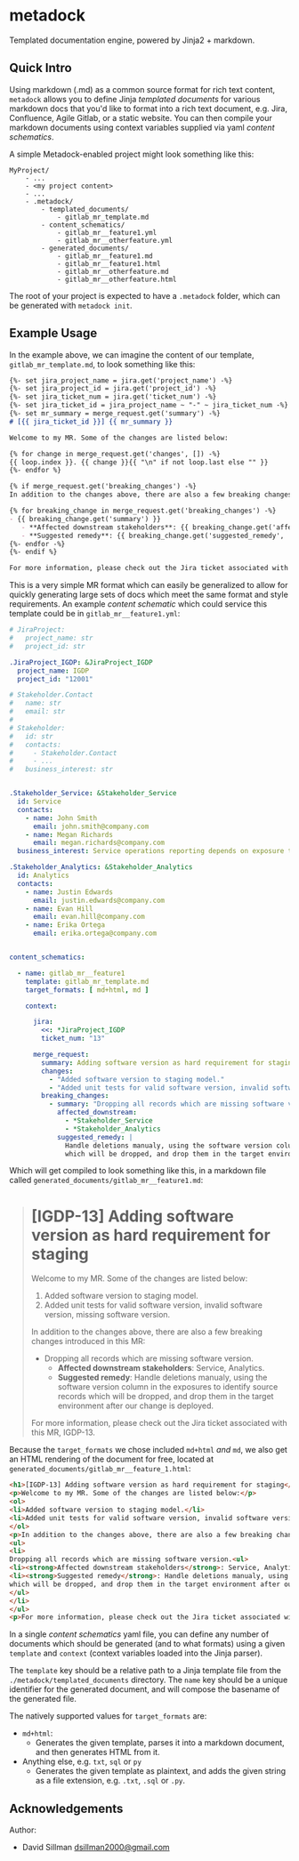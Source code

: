 # metadock

Templated documentation engine, powered by Jinja2 + markdown. 

## Quick Intro

Using markdown (.md) as a common source format for rich text content, `metadock` allows you to define Jinja *templated 
documents*  for various markdown docs that you'd like to format into a rich text document, e.g. Jira, Confluence, Agile 
Gitlab, or  a static website. You can then compile your markdown documents using context variables supplied via yaml 
*content schematics*.

A simple Metadock-enabled project might look something like this:

```
MyProject/
    - ...
    - <my project content>
    - ...
    - .metadock/
        - templated_documents/
            - gitlab_mr_template.md
        - content_schematics/
            - gitlab_mr__feature1.yml
            - gitlab_mr__otherfeature.yml
        - generated_documents/
            - gitlab_mr__feature1.md
            - gitlab_mr__feature1.html
            - gitlab_mr__otherfeature.md
            - gitlab_mr__otherfeature.html
```

The root of your project is expected to have a `.metadock` folder, which can be generated with `metadock init`. 

## Example Usage

In the example above, we can imagine the content of our template, `gitlab_mr_template.md`, to look something like this:

```md
{%- set jira_project_name = jira.get('project_name') -%}
{%- set jira_project_id = jira.get('project_id') -%}
{%- set jira_ticket_num = jira.get('ticket_num') -%}
{%- set jira_ticket_id = jira_project_name ~ "-" ~ jira_ticket_num -%}
{%- set mr_summary = merge_request.get('summary') -%}
# [{{ jira_ticket_id }}] {{ mr_summary }}

Welcome to my MR. Some of the changes are listed below:

{% for change in merge_request.get('changes', []) -%}
{{ loop.index }}. {{ change }}{{ "\n" if not loop.last else "" }}
{%- endfor %}

{% if merge_request.get('breaking_changes') -%}
In addition to the changes above, there are also a few breaking changes introduced in this MR:

{% for breaking_change in merge_request.get('breaking_changes') -%}
- {{ breaking_change.get('summary') }}
   - **Affected downstream stakeholders**: {{ breaking_change.get('affected_downstream', [{'id': 'None'}]) | map(attribute='id') | join(", ") }}.
   - **Suggested remedy**: {{ breaking_change.get('suggested_remedy', 'None') }}{{ "\n" if not loop.last else "" }}
{%- endfor -%}
{%- endif %}

For more information, please check out the Jira ticket associated with this MR, {{ jira_ticket_id }}.
```

This is a very simple MR format which can easily be generalized to allow for quickly generating large sets of docs which
meet the same format and style requirements. An example *content schematic* which could service this template could
be in `gitlab_mr__feature1.yml`:

```yml
# JiraProject:
#   project_name: str
#   project_id: str

.JiraProject_IGDP: &JiraProject_IGDP
  project_name: IGDP
  project_id: "12001"

# Stakeholder.Contact
#   name: str
#   email: str
# 
# Stakeholder:
#   id: str
#   contacts: 
#     - Stakeholder.Contact
#     - ...
#   business_interest: str


.Stakeholder_Service: &Stakeholder_Service 
  id: Service
  contacts:
    - name: John Smith
      email: john.smith@company.com
    - name: Megan Richards
      email: megan.richards@company.com
  business_interest: Service operations reporting depends on exposure tables

.Stakeholder_Analytics: &Stakeholder_Analytics
  id: Analytics
  contacts:
    - name: Justin Edwards
      email: justin.edwards@company.com
    - name: Evan Hill
      email: evan.hill@company.com
    - name: Erika Ortega
      email: erika.ortega@company.com


content_schematics:

  - name: gitlab_mr__feature1
    template: gitlab_mr_template.md
    target_formats: [ md+html, md ]

    context:

      jira:
        <<: *JiraProject_IGDP
        ticket_num: "13"

      merge_request:
        summary: Adding software version as hard requirement for staging
        changes:
          - "Added software version to staging model."
          - "Added unit tests for valid software version, invalid software version, missing software version."
        breaking_changes:
          - summary: "Dropping all records which are missing software version."
            affected_downstream: 
              - *Stakeholder_Service
              - *Stakeholder_Analytics
            suggested_remedy: |
              Handle deletions manualy, using the software version column in the exposures to identify source records
              which will be dropped, and drop them in the target environment after our change is deployed.
```

Which will get compiled to look something like this, in a markdown file called 
`generated_documents/gitlab_mr__feature1.md`:

> # [IGDP-13] Adding software version as hard requirement for staging
> 
> Welcome to my MR. Some of the changes are listed below:
> 
> 1. Added software version to staging model.
> 2. Added unit tests for valid software version, invalid software version, missing software version.
> 
> In addition to the changes above, there are also a few breaking changes introduced in this MR:
> 
> - Dropping all records which are missing software version.
>    - **Affected downstream stakeholders**: Service, Analytics.
>    - **Suggested remedy**: Handle deletions manualy, using the software version column in the exposures to identify source records
> which will be dropped, and drop them in the target environment after our change is deployed.
> 
> For more information, please check out the Jira ticket associated with this MR, IGDP-13.

Because the `target_formats` we chose included `md+html` _and_ `md`, we also get an HTML rendering of the document for free, 
located at `generated_documents/gitlab_mr__feature_1.html`:

```html
<h1>[IGDP-13] Adding software version as hard requirement for staging</h1>
<p>Welcome to my MR. Some of the changes are listed below:</p>
<ol>
<li>Added software version to staging model.</li>
<li>Added unit tests for valid software version, invalid software version, missing software version.</li>
</ol>
<p>In addition to the changes above, there are also a few breaking changes introduced in this MR:</p>
<ul>
<li>
Dropping all records which are missing software version.<ul>
<li><strong>Affected downstream stakeholders</strong>: Service, Analytics.</li>
<li><strong>Suggested remedy</strong>: Handle deletions manualy, using the software version column in the exposures to identify source records
which will be dropped, and drop them in the target environment after our change is deployed.</li>
</ul>
</li>
</ul>
<p>For more information, please check out the Jira ticket associated with this MR, IGDP-13.</p>

```

In a single *content schematics* yaml file, you can define any number of documents which should be generated (and to 
what formats) using a given `template` and `context` (context variables loaded into the Jinja parser).

The `template` key should be a relative path to a Jinja template file from the `./metadock/templated_documents` 
directory. The `name` key should be a unique identifier for the generated document, and will compose the basename of the 
generated file. 

The natively supported values for `target_formats` are:
- `md+html`: 
  - Generates the given template, parses it into a markdown document, and then generates HTML from it.
- Anything else, e.g. `txt`, `sql` or `py`
  - Generates the given template as plaintext, and adds the given string as a file extension, e.g. `.txt`, `.sql` or 
    `.py`.

## Acknowledgements

Author:
  - David Sillman <dsillman2000@gmail.com>